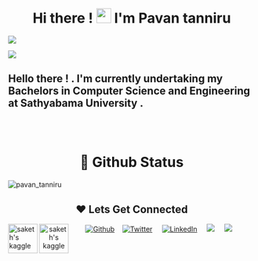   <h1 align="center"> Hi there ! <img src="https://user-images.githubusercontent.com/42378118/110234147-e3259600-7f4e-11eb-95be-0c4047144dea.gif" width="30">  I'm Pavan tanniru </h1>
  
  <img  src="https://images.unsplash.com/photo-1520962880247-cfaf541c8724?ixid=MnwxMjA3fDB8MHxwaG90by1wYWdlfHx8fGVufDB8fHx8&ixlib=rb-1.2.1&auto=format&fit=crop&w=1189&q=80">
  
   ![](https://komarev.com/ghpvc/?username=pavantanniru&color=blue)

## Hello there ! .  I'm currently undertaking my Bachelors in Computer Science and Engineering at Sathyabama University  .



<br>
<br>



</p>
  <h1 align="center"> 📔 Github Status</h1>
  
  

  <img align="center" src="https://github-readme-stats.vercel.app/api?username=pavantanniru&layout=compact&hide=html&theme=jolly" alt="pavan_tanniru" />&nbsp;&nbsp;&nbsp;&nbsp;
  
  


   <h2 align="center">❤ Lets Get Connected </h2>
           
           
       
<a href="https://www.kaggle.com/pavantanniru">
  <img align="left" alt="saketh's kaggle" width="60px" src="https://yanirseroussi.files.wordpress.com/2014/04/kaggle-logo-transparent-300.png" />
</a>  
 <p align="center"><a href="https://github.com/pavantanniru"><img alt="Github" src="https://camo.githubusercontent.com/297212f5cfd71f14f1a774a22bfd24b24bfa996aa72f4d941f790c8606ca8f0d/68747470733a2f2f696d672e736869656c64732e696f2f62616467652f4769744875622d2532333132313030452e7376673f267374796c653d666f722d7468652d6261646765266c6f676f3d476974687562266c6f676f436f6c6f723d7768697465" data-canonical-src="https://img.shields.io/badge/GitHub-%2312100E.svg?&amp;style=for-the-badge&amp;logo=Github&amp;logoColor=white" style="max-width:100%;"></a>&nbsp;&nbsp;&nbsp;&nbsp;<a href="https://twitter.com/TanniruPavan" rel="nofollow"><img alt="Twitter" src="https://camo.githubusercontent.com/e1c2fd3bcd4ed13889ed78d1e814261a7cfbc79ae826198b7813850b15a8d956/68747470733a2f2f696d672e736869656c64732e696f2f62616467652f747769747465722d2532333144413146322e7376673f267374796c653d666f722d7468652d6261646765266c6f676f3d74776974746572266c6f676f436f6c6f723d7768697465" data-canonical-src="https://img.shields.io/badge/twitter-%231DA1F2.svg?&amp;style=for-the-badge&amp;logo=twitter&amp;logoColor=white" style="max-width:100%;"></a> &nbsp;&nbsp;&nbsp;&nbsp;<a href="https://www.linkedin.com/in/pavan-tanniru-59ab281a5/" rel="nofollow"><img alt="LinkedIn" src="https://camo.githubusercontent.com/a493f6833f99fb3c85788d6d9305e6b7a42b838e5ee5d138fd9a8214a7e77472/68747470733a2f2f696d672e736869656c64732e696f2f62616467652f6c696e6b6564696e2d2532333030373742352e7376673f267374796c653d666f722d7468652d6261646765266c6f676f3d6c696e6b6564696e266c6f676f436f6c6f723d7768697465" data-canonical-src="https://img.shields.io/badge/linkedin-%230077B5.svg?&amp;style=for-the-badge&amp;logo=linkedin&amp;logoColor=white" style="max-width:100%;"></a>&nbsp;&nbsp;&nbsp;&nbsp; 
  <a href="mailto:pa1tanniru1999@gmailcom?subject=Hello%20pavan,%20From%20Github"><img src="https://img.shields.io/badge/gmail-%23D14836.svg?&style=for-the-badge&logo=gmail&logoColor=white" /></a>&nbsp;&nbsp;&nbsp;&nbsp;
 <a href="https://www.instagram.com/pavan_tanniru/"><img src="https://img.shields.io/badge/instagram-%23D14836.svg?&style=for-the-badge&logo=instagram&logoColor=pink" /></a>&nbsp;&nbsp;&nbsp;&nbsp;
<a href="https://www.kaggle.com/pavantanniru">
  <img align="left" alt="saketh's kaggle" width="60px" src="https://yanirseroussi.files.wordpress.com/2014/04/kaggle-logo-transparent-300.png" />
</a>

 
 
  
</p>
    
  <br>
   
  
   
   <br>
    
  
 
    
  
    
    
    
    
    
   
    
   
